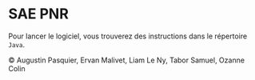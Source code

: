 # SAE PNR

Pour lancer le logiciel, vous trouverez des instructions dans le répertoire `Java`.

&copy; Augustin Pasquier, Ervan Malivet, Liam Le Ny, Tabor Samuel, Ozanne Colin
